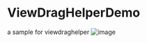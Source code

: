 # ViewDragHelperDemo
a sample for viewdraghelper
![image](https://github.com/gouptosee/ViewDragHelperDemo/blob/master/2020-01-24%2023-04-22.gif)
